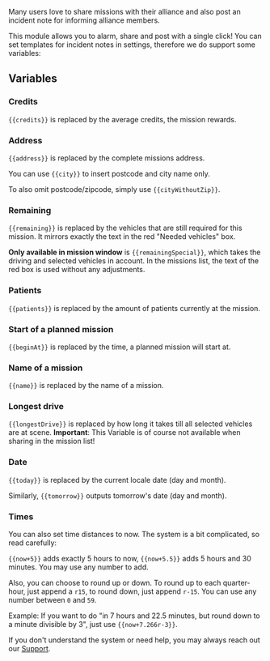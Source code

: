 Many users love to share missions with their alliance and also post an incident note for informing alliance members.

This module allows you to alarm, share and post with a single click!
You can set templates for incident notes in settings, therefore we do support some variables:

## Variables

### Credits

<span v-pre>`{{credits}}`</span> is replaced by the average credits, the mission rewards.

### Address

<span v-pre>`{{address}}`</span> is replaced by the complete missions address.

You can use <span v-pre>`{{city}}`</span> to insert postcode and city name only.

To also omit postcode/zipcode, simply use <span v-pre>`{{cityWithoutZip}}`</span>.

### Remaining

<span v-pre>`{{remaining}}`</span> is replaced by the vehicles that are still required for this mission.
It mirrors exactly the text in the red "Needed vehicles" box.

**Only available in mission window** is <span v-pre>`{{remainingSpecial}}`</span>,
which takes the driving and selected vehicles in account.
In the missions list, the text of the red box is used without any adjustments.

### Patients

<span v-pre>`{{patients}}`</span> is replaced by the amount of patients currently at the mission.

### Start of a planned mission

<span v-pre>`{{beginAt}}`</span> is replaced by the time, a planned mission will start at.

### Name of a mission

<span v-pre>`{{name}}`</span> is replaced by the name of a mission.

### Longest drive

<span v-pre>`{{longestDrive}}`</span> is replaced by how long it takes till all selected vehicles are at scene.
**Important**: This Variable is of course not available when sharing in the mission list!

### Date

<span v-pre>`{{today}}`</span> is replaced by the current locale date (day and month).

Similarly, <span v-pre>`{{tomorrow}}`</span> outputs tomorrow's date (day and month).

### Times

You can also set time distances to now. The system is a bit complicated, so read carefully:

<span v-pre>`{{now+5}}`</span> adds exactly 5 hours to now,
<span v-pre>`{{now+5.5}}`</span> adds 5 hours and 30 minutes.
You may use any number to add.

Also, you can choose to round up or down.
To round up to each quarter-hour, just append a `r15`, to round down, just append `r-15`.
You can use any number between `0` and `59`.

Example:
If you want to do "in 7 hours and 22.5 minutes, but round down to a minute divisible by 3", just use <span v-pre>`{{now+7.266r-3}}`</span>.

If you don't understand the system or need help, you may always reach out our [Support](../../support.md).
